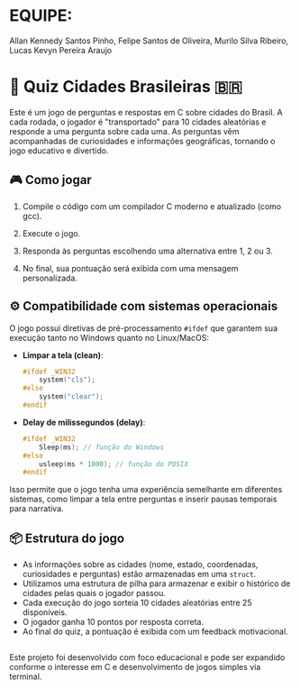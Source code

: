 # EQUIPE:

Allan Kennedy Santos Pinho, 
Felipe Santos de Oliveira, 
Murilo Silva Ribeiro,
Lucas Kevyn Pereira Araujo


# 🧠 Quiz Cidades Brasileiras 🇧🇷

Este é um jogo de perguntas e respostas em C sobre cidades do Brasil. A cada rodada, o jogador é "transportado" para 10 cidades aleatórias e responde a uma pergunta sobre cada uma. As perguntas vêm acompanhadas de curiosidades e informações geográficas, tornando o jogo educativo e divertido.

## 🎮 Como jogar

1. Compile o código com um compilador C moderno e atualizado (como gcc).

2. Execute o jogo.

3. Responda às perguntas escolhendo uma alternativa entre 1, 2 ou 3.

4. No final, sua pontuação será exibida com uma mensagem personalizada.


## ⚙️ Compatibilidade com sistemas operacionais

O jogo possui diretivas de pré-processamento `#ifdef` que garantem sua execução tanto no Windows quanto no Linux/MacOS:

- **Limpar a tela (clean)**:
  ```c
  #ifdef _WIN32
      system("cls");
  #else
      system("clear");
  #endif
  ```

- **Delay de milissegundos (delay)**:
  ```c
  #ifdef _WIN32
      Sleep(ms); // função do Windows
  #else
      usleep(ms * 1000); // função do POSIX
  #endif
  ```

Isso permite que o jogo tenha uma experiência semelhante em diferentes sistemas, como limpar a tela entre perguntas e inserir pausas temporais para narrativa.

## 📦 Estrutura do jogo

- As informações sobre as cidades (nome, estado, coordenadas, curiosidades e perguntas) estão armazenadas em uma `struct`.
- Utilizamos uma estrutura de pilha para armazenar e exibir o histórico de cidades pelas quais o jogador passou.
- Cada execução do jogo sorteia 10 cidades aleatórias entre 25 disponíveis.
- O jogador ganha 10 pontos por resposta correta.
- Ao final do quiz, a pontuação é exibida com um feedback motivacional.



## 
Este projeto foi desenvolvido com foco educacional e pode ser expandido conforme o interesse em C e desenvolvimento de jogos simples via terminal.
